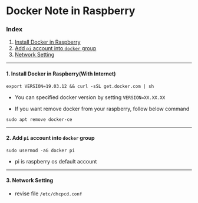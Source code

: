 # Docker Note in Raspberry 

### Index
1. [Install Docker in Raspberry](#install)
2. [Add `pi` account into `docker` group](#Add)
3. [Network Setting](#Network)

---

<a name="install"/>

#### 1. Install Docker in Raspberry(With Internet)

```
export VERSION=19.03.12 && curl -sSL get.docker.com | sh  
```

* You can specified docker version by setting `VERSION=XX.XX.XX`

* If you want remove docker from your raspberry, follow below command

```
sudo apt remove docker-ce
```

---

<a name="run"/>

#### 2. Add `pi` account into `docker` group

```
sudo usermod -aG docker pi
```

* pi is raspberry os default account

---

<a name="Network"/>

#### 3. Network Setting

* revise file `/etc/dhcpcd.conf`




